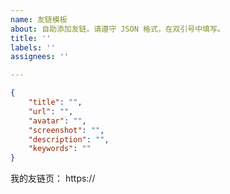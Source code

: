 ```yaml
---
name: 友链模板
about: 自助添加友链。请遵守 JSON 格式，在双引号中填写。
title: ''
labels: ''
assignees: ''

---
```


<!-- 请在双引号中填写，不要修改模板格式 -->
```json
{
    "title": "",
    "url": "",
    "avatar": "",
    "screenshot": "",
    "description": "",
    "keywords": ""
}
```

我的友链页： https://

<!--
如果您使用 issue 作为友链的数据源，请附上 issue 仓库链接，否则请直接添加 example.com 到您的友链中。
-->
